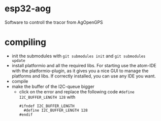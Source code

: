 # esp32-aog
Software to controll the tracor from AgOpenGPS


# compiling
- init the submodules with `git submodules init` and `git submodules update`
- install platformio and all the required libs. For starting use the atom-IDE with the platformio-plugin, as it gives you a nice GUI to manage the platforms and libs. If correctly installed, you can use any IDE you want.
- compile
- make the buffer of the I2C-queue bigger
  - click on the error and replace the following code
    ```#define I2C_BUFFER_LENGTH 128```
  with
    ```
    #ifndef I2C_BUFFER_LENGTH
      #define I2C_BUFFER_LENGTH 128
    #endif
    ```
    
